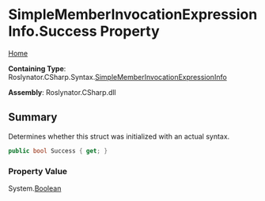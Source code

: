 <a name="_top"></a>

# SimpleMemberInvocationExpressionInfo\.Success Property

[Home](../../../../../README.md#_top)

**Containing Type**: Roslynator\.CSharp\.Syntax\.[SimpleMemberInvocationExpressionInfo](../README.md#_top)

**Assembly**: Roslynator\.CSharp\.dll

## Summary

Determines whether this struct was initialized with an actual syntax\.

```csharp
public bool Success { get; }
```

### Property Value

System\.[Boolean](https://docs.microsoft.com/en-us/dotnet/api/system.boolean)

